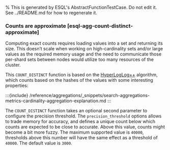 % This is generated by ESQL's AbstractFunctionTestCase. Do not edit it. See ../README.md for how to regenerate it.

### Counts are approximate [esql-agg-count-distinct-approximate]

Computing exact counts requires loading values into a set and returning its
size. This doesn’t scale when working on high-cardinality sets and/or large
values as the required memory usage and the need to communicate those
per-shard sets between nodes would utilize too many resources of the cluster.

This `COUNT_DISTINCT` function is based on the
[HyperLogLog++](https://static.googleusercontent.com/media/research.google.com/fr//pubs/archive/40671.pdf)
algorithm, which counts based on the hashes of the values with some interesting
properties:

:::{include} /reference/aggregations/_snippets/search-aggregations-metrics-cardinality-aggregation-explanation.md
:::

The `COUNT_DISTINCT` function takes an optional second parameter to configure
the precision threshold. The `precision_threshold` options allows to trade memory
for accuracy, and defines a unique count below which counts are expected to be
close to accurate. Above this value, counts might become a bit more fuzzy. The
maximum supported value is `40000`, thresholds above this number will have the
same effect as a threshold of `40000`. The default value is `3000`.

